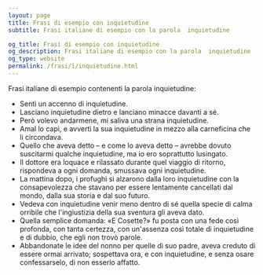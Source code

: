 ```yaml
---
layout: page
title: Frasi di esempio con inquietudine 
subtitle: Frasi italiane di esempio con la parola  inquietudine

og_title: Frasi di esempio con inquietudine 
og_description: Frasi italiane di esempio con la parola  inquietudine
og_type: website
permalink: /frasi/i/inquietudine.html
---
```


Frasi italiane di esempio contenenti la parola inquietudine:


- Sentì un accenno di inquietudine.
- Lasciano inquietudine dietro e lanciano minacce davanti a sé.
- Però volevo andarmene, mi saliva una strana inquietudine.
- Amal lo capì, e avvertì la sua inquietudine in mezzo alla carneficina che li circondava.
- Quello che aveva detto – e come lo aveva detto – avrebbe dovuto suscitarmi qualche inquietudine, ma io ero soprattutto lusingato.
- Il dottore era loquace e rilassato durante quel viaggio di ritorno, rispondeva a ogni domanda, smussava ogni inquietudine.
- La mattina dopo, i profughi si alzarono dalla loro inquietudine con la consapevolezza che stavano per essere lentamente cancellati dal mondo, dalla sua storia e dal suo futuro.
- Vedeva con inquietudine venir meno dentro di sé quella specie di calma orribile che l'ingiustizia della sua sventura gli aveva dato.
- Quella semplice domanda: «E Cosette?» fu posta con una fede così profonda, con tanta certezza, con un'assenza così totale di inquietudine e di dubbio, che egli non trovò parole.
- Abbandonate le idee del nonno per quelle di suo padre, aveva creduto di essere ormai arrivato; sospettava ora, e con inquietudine, e senza osare confessarselo, di non esserlo affatto.
